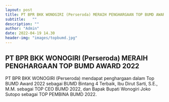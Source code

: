 ```yaml
---
layout: post
title: PT BPR BKK WONOGIRI (Perseroda) MERAIH PENGHARGAAN TOP BUMD AWARD 2022
subtitle:   ""
description: ""
author: "Admin"
date: 2022-04-19 14.30
header-img: "images/topbumd.jpg"
---
```



## PT BPR BKK WONOGIRI (Perseroda) MERAIH PENGHARGAAN TOP BUMD AWARD 2022

PT BPR BKK WONOGIRI (Perseroda) mendapat penghargaan dalam Top BUMD Award 2022 sebagai BUMD Bintang 4 Terbaik, Ibu Dirut Sarti, S.E., M.M. sebagai TOP CEO BUMD 2022, dan Bapak Bupati Wonogiri Joko Sutopo sebagai TOP PEMBINA BUMD 2022.

<img src="/images/topbumd1.JPG" class="img-responsive img-centered" alt="">

